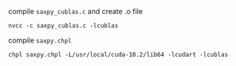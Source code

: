 compile `saxpy_cublas.c` and create .o file
```
nvcc -c saxpy_cublas.c -lcublas
```

compile `saxpy.chpl`
```
chpl saxpy.chpl -L/usr/local/cuda-10.2/lib64 -lcudart -lcublas
```
